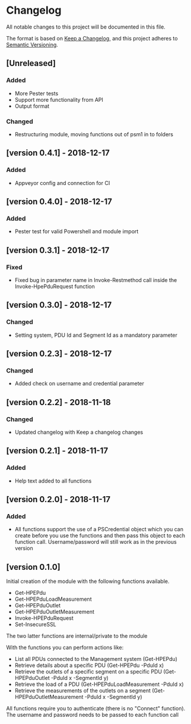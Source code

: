 # Changelog

All notable changes to this project will be documented in this file.

The format is based on [Keep a Changelog](https://keepachangelog.com/en/1.0.0/),
and this project adheres to [Semantic Versioning](https://semver.org/spec/v2.0.0.html).

## [Unreleased]
### Added
- More Pester tests
- Support more functionality from API
- Output format
### Changed
- Restructuring module, moving functions out of psm1 in to folders

## [version 0.4.1] - 2018-12-17
### Added
- Appveyor config and connection for CI

## [version 0.4.0] - 2018-12-17
### Added
- Pester test for valid Powershell and module import

## [version 0.3.1] - 2018-12-17
### Fixed
- Fixed bug in parameter name in Invoke-Restmethod call inside the Invoke-HpePduRequest function

## [version 0.3.0] - 2018-12-17
### Changed
- Setting system, PDU Id and Segment Id as a mandatory parameter

## [version 0.2.3] - 2018-12-17
### Changed
- Added check on username and credential parameter

## [version 0.2.2] - 2018-11-18
### Changed
- Updated changelog with Keep a changelog changes

## [version 0.2.1] - 2018-11-17
### Added
- Help text added to all functions

## [version 0.2.0] - 2018-11-17
### Added

- All functions support the use of a PSCredential object which you can create before you use the functions and then pass this object to each function call. Username/password will still work as in the previous version

## [version 0.1.0]

Initial creation of the module with the following functions available.

* Get-HPEPdu
* Get-HPEPduLoadMeasurement
* Get-HPEPduOutlet
* Get-HPEPduOutletMeasurement
* Invoke-HPEPduRequest
* Set-InsecureSSL

The two latter functions are internal/private to the module

With the functions you can perform actions like:
* List all PDUs connected to the Management system (Get-HPEPdu)
* Retrieve details about a specific PDU (Get-HPEPdu -PduId x)
* Retrieve the outlets of a specific segment on a specific PDU (Get-HPEPduOutlet -PduId x -SegmentId y)
* Retrieve the load of a PDU (Get-HPEPduLoadMeasurement -PduId x)
* Retrieve the measurements of the outlets on a segment (Get-HPEPduOutletMeasurement -PduId x -SegmentId y)

All functions require you to authenticate (there is no "Connect" function). The username and password needs to be passed to each function call